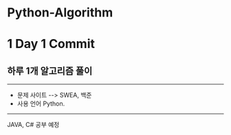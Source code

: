 # Python-Algorithm
# 1 Day 1 Commit  

## 하루 1개 알고리즘 풀이  
---
- 문제 사이트 --> SWEA, 백준  
- 사용 언어 Python.


---
JAVA, C# 공부 예정
